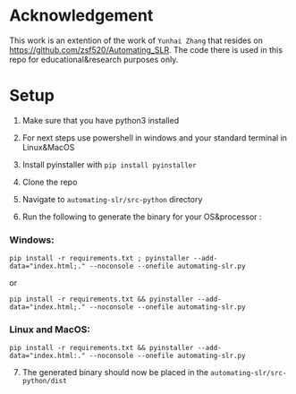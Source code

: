 # Acknowledgement 

This work is an extention of the work of `Yunhai Zhang` that resides on https://github.com/zsf520/Automating_SLR. The code there is used in this repo for educational&research purposes only. 

# Setup 

1. Make sure that you have python3 installed

2. For next steps use powershell in windows and your standard terminal in Linux&MacOS

3. Install pyinstaller with `pip install pyinstaller`

4. Clone the repo 

5. Navigate to `automating-slr/src-python` directory   

6. Run the following to generate the binary for your OS&processor :

### Windows:

```
pip install -r requirements.txt ; pyinstaller --add-data="index.html;." --noconsole --onefile automating-slr.py
```

or 

```
pip install -r requirements.txt && pyinstaller --add-data="index.html;." --noconsole --onefile automating-slr.py
```

### Linux and MacOS:

```
pip install -r requirements.txt && pyinstaller --add-data="index.html:." --noconsole --onefile automating-slr.py
```

7. The generated binary should now be placed in the `automating-slr/src-python/dist`  
